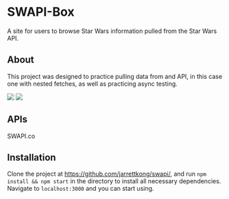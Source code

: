 # SWAPI-Box

A site for users to browse Star Wars information pulled from the Star Wars API.

## About

This project was designed to practice pulling data from and API, in this case one with nested fetches, as well as practicing async testing.

![](https://i.imgur.com/8ls876D.png)
![](https://i.imgur.com/pAnwWra.png)

## APIs

SWAPI.co

## Installation

Clone the project at https://github.com/jarrettkong/swapi/, and run `npm install && npm start` in the directory to install all necessary dependencies. Navigate to `localhost:3000` and you can start using.
